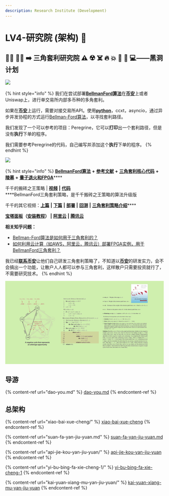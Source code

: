 ```yaml
---
description: Research Institute (Development)
---
```


# LV4-研究院 (架构) 🔬

## 👩‍🔬 👨‍🔬 ➡️ 三角套利研究院 ⚠️ ☢️ ☠️ 🔥 💥 🧪 🔬 💻——黑洞计划

![](<../../.gitbook/assets/bfm-unity-hei-dong-tan-suo- (1).png>)

{% hint style="info" %}
我们在尝试部署[**BellmanFord算法**](https://www.bfm-unity.com/what-is-bfm-al)在[**币安**](https://www.binance.com/cn)上或者Uniswap上，进行单交易所内部多币种的多角套利。

如果在[**币安**](https://www.binance.com/cn)上运行，需要对接交易所API。使用[**python**](https://www.python.org/downloads/)，ccxt，asyncio，通过异步并发协程的方式运行[Bellman-Ford算法](https://www.bfm-unity.com/what-is-bfm-al)，以寻找套利路径。

我们发现了一个可以参考的项目：Peregrine，它可以**打印**出一个套利路径，但是没有**执行**下单的程序。

我们需要参考Peregrine的代码，自己编写并添加这个**执行**下单的程序。
{% endhint %}

![](<../../.gitbook/assets/bfm-unity-zhan-lve-mu-biao-kai-fa-xing-bei- (1).png>)

{% hint style="info" %}
[**BellmanFord算法**](https://www.bfm-unity.com/what-is-bfm-al) **+** [**参考文献**](https://www.bfm-unity.com/what-is-bfm-al/bfm-al-ckwx) **+** [**三角套利核心代码**](https://www.bfm-unity.com/ruan-jian-bfm-on-python) **+** [**陵墓**](https://www.bfm-unity.com/what-is-bfm-al/lo-st) **+** [**量子退火和FPGA**](https://guhhhhaa.gitbook.io/bfm-unity-doc-v1/bfm-suan-fa-de-wei-lai-fa-zhan-wei-wan-cheng)\*\*\*\*

千千的搬砖之王策略 | [**视频**](https://mp.weixin.qq.com/s/MsXdWAGJR0Kl9BPIUPxQgA) **|** [**代码**](https://guhhhhaa.gitbook.io/bfm-unity-doc-v1/ruan-jian-bfm-on-python/qian-qian-de-liang-hua-shi-jie-hou-ban-dai-ma)\
\*\*\*\*BellmanFord三角套利策略，是千千搬砖之王策略的算法升级版

千千的其它视频：[**上篇**](https://mp.weixin.qq.com/s/lVqcoBvtmyLaohz7DLtIoA) **|** [**下篇**](https://mp.weixin.qq.com/s/6qL4redQ3lFiNvZOowpBaA) **|** [**部署**](https://mp.weixin.qq.com/s/6bKVOqcYppqta3zRdMtvWA) **|** [**回测**](https://mp.weixin.qq.com/s/Ju4XFDHTq7wk2wokArmKGw) **|** [**三角套利策略介绍**](https://mp.weixin.qq.com/s/G5t7TyIyrH40Kl55feTDIw)\*\*\*\*

[**宝塔面板**](https://www.bt.cn)**（**[**安装教程**](https://www.bt.cn/bbs/thread-19376-1-1.html)**） |** [**阿里云**](https://www.aliyun.com) **|** [**腾讯云**](https://cloud.tencent.com)

**相关知乎问题：**

* [Bellman-Ford算法是如何用于三角套利的？](https://www.zhihu.com/question/360354203)
* [如何利用云计算（如AWS，阿里云，腾讯云）部署FPGA实例，用于BellmanFord三角套利？](https://www.zhihu.com/question/448419550)

我已经[**联系币安**](https://www.binance.com/zh-CN/my/user-support/feedback/entry)让他们自己研发三角套利策略了，不知道以[**币安**](https://www.binance.com/cn)的研发实力，会不会搞出一个功能，让散户人人都可以参与三角套利，这样散户只需要投资就行了，不需要研究技术。
{% endhint %}

![](../../.gitbook/assets/b49d19a6fef2385395ae687a10007929.png)

## **导游**

{% content-ref url="dao-you.md" %}
[dao-you.md](dao-you.md)
{% endcontent-ref %}

## **总架构**

{% content-ref url="xiao-bai-xue-cheng/" %}
[xiao-bai-xue-cheng](xiao-bai-xue-cheng/)
{% endcontent-ref %}

{% content-ref url="suan-fa-yan-jiu-yuan.md" %}
[suan-fa-yan-jiu-yuan.md](suan-fa-yan-jiu-yuan.md)
{% endcontent-ref %}

{% content-ref url="api-jie-kou-yan-jiu-yuan/" %}
[api-jie-kou-yan-jiu-yuan](api-jie-kou-yan-jiu-yuan/)
{% endcontent-ref %}

{% content-ref url="yi-bu-bing-fa-xie-cheng-1/" %}
[yi-bu-bing-fa-xie-cheng-1](yi-bu-bing-fa-xie-cheng-1/)
{% endcontent-ref %}

{% content-ref url="kai-yuan-xiang-mu-yan-jiu-yuan/" %}
[kai-yuan-xiang-mu-yan-jiu-yuan](kai-yuan-xiang-mu-yan-jiu-yuan/)
{% endcontent-ref %}

##
